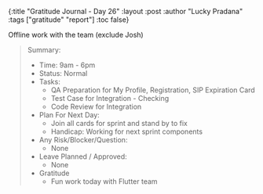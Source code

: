 {:title "Gratitude Journal - Day 26"
:layout :post
:author "Lucky Pradana"   
:tags  ["gratitude" "report"]
:toc false}

Offline work with the team (exclude Josh)

> Summary:
> - Time: 9am - 6pm
> - Status: Normal
> - Tasks:
>   - QA Preparation for My Profile, Registration, SIP Expiration Card
>   - Test Case for Integration - Checking
>   - Code Review for Integration
> - Plan For Next Day:
>   - Join all cards for sprint and stand by to fix   
>   - Handicap: Working for next sprint components
> - Any Risk/Blocker/Question:
>   - None
> - Leave Planned / Approved:
>   - None
> - Gratitude
>   - Fun work today with Flutter team
